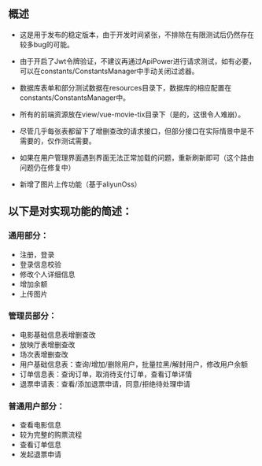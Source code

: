 ## 概述
- 这是用于发布的稳定版本，由于开发时间紧张，不排除在有限测试后仍然存在较多bug的可能。

- 由于开启了Jwt令牌验证，不建议再通过ApiPower进行请求测试，如有必要，可以在constants/ConstantsManager中手动关闭过滤器。

- 数据库表单和部分测试数据在resources目录下，数据库的相应配置在constants/ConstantsManager中。

- 所有的前端资源放在view/vue-movie-tix目录下（是的，这很令人难崩）。

- 尽管几乎每张表都留下了增删查改的请求接口，但部分接口在实际情景中是不需要的，仅作测试需要。

- 如果在用户管理界面遇到界面无法正常加载的问题，重新刷新即可（这个路由问题仍在修复中）

- 新增了图片上传功能（基于aliyunOss）

## 以下是对实现功能的简述：

### 通用部分：
- 注册，登录
- 登录信息校验
- 修改个人详细信息
- 增加余额
- 上传图片

### 管理员部分：
- 电影基础信息表增删查改
- 放映厅表增删查改
- 场次表增删查改
- 用户基础信息表：查询/增加/删除用户，批量拉黑/解封用户，修改用户余额
- 订单信息表：查询订单，取消待支付订单，查看订单详情
- 退票申请表：查看/添加退票申请，同意/拒绝待处理申请

### 普通用户部分：
- 查看电影信息
- 较为完整的购票流程
- 查看订单信息
- 发起退票申请

